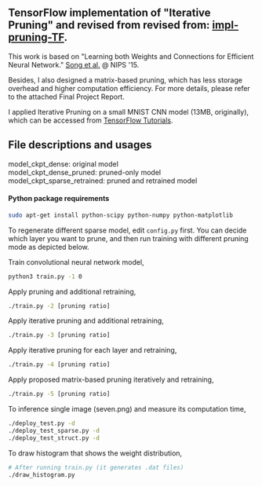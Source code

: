 ## TensorFlow implementation of "Iterative Pruning" and revised from revised from: [impl-pruning-TF](https://github.com/garion9013/impl-pruning-TF).

This work is based on "Learning both Weights and Connections for Efficient
Neural Network." [Song et al.](http://arxiv.org/pdf/1506.02626v3.pdf) @ NIPS '15.

Besides, I also designed a matrix-based pruning, which has less storage overhead and higher computation efficiency. 
For more details, please refer to the attached Final Project Report.

I applied Iterative Pruning on a small MNIST CNN model (13MB, originally), which can be
accessed from [TensorFlow Tutorials](https://www.tensorflow.org/versions/r0.8/tutorials/mnist/pros/index.html).

## File descriptions and usages

model_ckpt_dense: original model<br>
model_ckpt_dense_pruned: pruned-only model<br>
model_ckpt_sparse_retrained: pruned and retrained model<br>

#### Python package requirements
```bash
sudo apt-get install python-scipy python-numpy python-matplotlib
```

To regenerate different sparse model, edit ```config.py``` first. You can decide which layer you want to prune,
and then run training with different pruning mode as depicted below.

Train convolutional neural network model,

```bash
python3 train.py -1 0
```

Apply pruning and additional retraining,

```bash
./train.py -2 [pruning ratio]
```

Apply iterative pruning and additional retraining,

```bash
./train.py -3 [pruning ratio]
```

Apply iterative pruning for each layer and retraining,

```bash
./train.py -4 [pruning ratio]
```

Apply proposed matrix-based pruning iteratively and retraining,

```bash
./train.py -5 [pruning ratio]
```

To inference single image (seven.png) and measure its computation time,

```bash
./deploy_test.py -d
./deploy_test_sparse.py -d
./deploy_test_struct.py -d
```

To draw histogram that shows the weight distribution,

```bash
# After running train.py (it generates .dat files)
./draw_histogram.py
```

